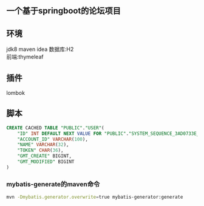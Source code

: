 ## 一个基于springboot的论坛项目

## 环境
jdk8
maven
idea
数据库:H2  
前端:thymeleaf

## 插件
lombok

## 脚本
```sql
CREATE CACHED TABLE "PUBLIC"."USER"(
    "ID" INT DEFAULT NEXT VALUE FOR "PUBLIC"."SYSTEM_SEQUENCE_3AD0733E_173A_491B_9E33_A8FEC8E8E5F3" NOT NULL NULL_TO_DEFAULT SEQUENCE "PUBLIC"."SYSTEM_SEQUENCE_3AD0733E_173A_491B_9E33_A8FEC8E8E5F3",
    "ACCOUNT_ID" VARCHAR(100),
    "NAME" VARCHAR(32),
    "TOKEN" CHAR(36),
    "GMT_CREATE" BIGINT,
    "GMT_MODIFIED" BIGINT
)
```
### mybatis-generate的maven命令
```bash
mvn -Dmybatis.generator.overwrite=true mybatis-generator:generate
```